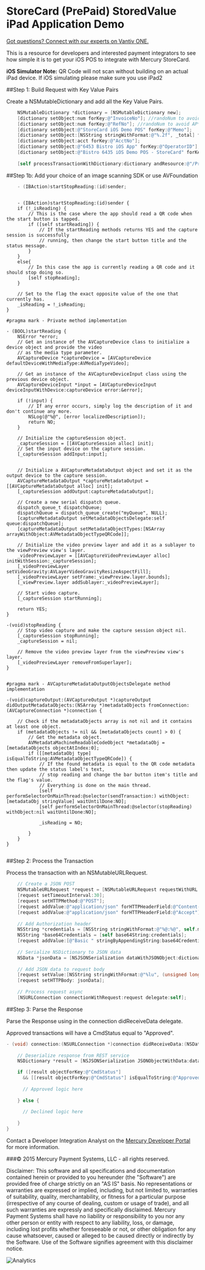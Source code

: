 StoreCard (PrePaid) StoredValue iPad Application Demo
=========

<a href="https://developer.vantiv.com/?utm_campaign=githubcta&utm_medium=hyperlink&utm_source=github&utm_content=gotquestions">Got questions? Connect with our experts on Vantiv ONE.</a>
  
This is a resource for developers and interested payment integrators to see how simple it is to get your iOS POS to integrate with Mercury StoreCard.

**iOS Simulator Note:** QR Code will not scan without building on an actual iPad device. If iOS simulating please make sure you use iPad2

##Step 1: Build Request with Key Value Pairs
  
Create a NSMutableDictionary and add all the Key Value Pairs.
  
```Objective-C
    NSMutableDictionary *dictionary = [NSMutableDictionary new];
    [dictionary setObject:num forKey:@"InvoiceNo"]; //randoNum to avoid AP*
    [dictionary setObject:num forKey:@"RefNo"]; //randoNum to avoid AP*
    [dictionary setObject:@"StoreCard iOS Demo POS" forKey:@"Memo"];
    [dictionary setObject:[NSString stringWithFormat:@"%.2f", _total] forKey:@"Purchase"];
    [dictionary setObject:acct forKey:@"AcctNo"];
    [dictionary setObject:@"6453 Bistro iOS App" forKey:@"OperatorID"];
    [dictionary setObject:@"Bistro 6435 iOS Demo POS - StoreCard" forKey:@"Memo"];
    
    [self processTransactionWithDictionary:dictionary andResource:@"/PrePaid/Sale"];
```

##Step 1b: Add your choice of an image scanning SDK or use AVFoundation
  
```Objective-C
    - (IBAction)startStopReading:(id)sender;
    
```

```
    - (IBAction)startStopReading:(id)sender {
    if (!_isReading) {
        // This is the case where the app should read a QR code when the start button is tapped.
        if ([self startReading]) {
            // If the startReading methods returns YES and the capture session is successfully
            // running, then change the start button title and the status message.
        }
    }
    else{
        // In this case the app is currently reading a QR code and it should stop doing so.
        [self stopReading];
    }
    
    // Set to the flag the exact opposite value of the one that currently has.
    _isReading = !_isReading;
}

#pragma mark - Private method implementation

- (BOOL)startReading {
    NSError *error;
    // Get an instance of the AVCaptureDevice class to initialize a device object and provide the video
    // as the media type parameter.
    AVCaptureDevice *captureDevice = [AVCaptureDevice defaultDeviceWithMediaType:AVMediaTypeVideo];
    
    // Get an instance of the AVCaptureDeviceInput class using the previous device object.
    AVCaptureDeviceInput *input = [AVCaptureDeviceInput deviceInputWithDevice:captureDevice error:&error];
    
    if (!input) {
        // If any error occurs, simply log the description of it and don't continue any more.
        NSLog(@"%@", [error localizedDescription]);
        return NO;
    }
    
    // Initialize the captureSession object.
    _captureSession = [[AVCaptureSession alloc] init];
    // Set the input device on the capture session.
    [_captureSession addInput:input];
    
    
    // Initialize a AVCaptureMetadataOutput object and set it as the output device to the capture session.
    AVCaptureMetadataOutput *captureMetadataOutput = [[AVCaptureMetadataOutput alloc] init];
    [_captureSession addOutput:captureMetadataOutput];
    
    // Create a new serial dispatch queue.
    dispatch_queue_t dispatchQueue;
    dispatchQueue = dispatch_queue_create("myQueue", NULL);
    [captureMetadataOutput setMetadataObjectsDelegate:self queue:dispatchQueue];
    [captureMetadataOutput setMetadataObjectTypes:[NSArray arrayWithObject:AVMetadataObjectTypeQRCode]];
    
    // Initialize the video preview layer and add it as a sublayer to the viewPreview view's layer.
    _videoPreviewLayer = [[AVCaptureVideoPreviewLayer alloc] initWithSession:_captureSession];
    [_videoPreviewLayer setVideoGravity:AVLayerVideoGravityResizeAspectFill];
    [_videoPreviewLayer setFrame:_viewPreview.layer.bounds];
    [_viewPreview.layer addSublayer:_videoPreviewLayer];
    
    // Start video capture.
    [_captureSession startRunning];
    
    return YES;
}

-(void)stopReading {
    // Stop video capture and make the capture session object nil.
    [_captureSession stopRunning];
    _captureSession = nil;
    
    // Remove the video preview layer from the viewPreview view's layer.
    [_videoPreviewLayer removeFromSuperlayer];
}


#pragma mark - AVCaptureMetadataOutputObjectsDelegate method implementation

-(void)captureOutput:(AVCaptureOutput *)captureOutput didOutputMetadataObjects:(NSArray *)metadataObjects fromConnection:(AVCaptureConnection *)connection {
    
    // Check if the metadataObjects array is not nil and it contains at least one object.
    if (metadataObjects != nil && [metadataObjects count] > 0) {
        // Get the metadata object.
        AVMetadataMachineReadableCodeObject *metadataObj = [metadataObjects objectAtIndex:0];
        if ([[metadataObj type] isEqualToString:AVMetadataObjectTypeQRCode]) {
            // If the found metadata is equal to the QR code metadata then update the status label's text,
            // stop reading and change the bar button item's title and the flag's value.
            // Everything is done on the main thread.
            [self performSelectorOnMainThread:@selector(sendTransaction:) withObject:[metadataObj stringValue] waitUntilDone:NO];
            [self performSelectorOnMainThread:@selector(stopReading) withObject:nil waitUntilDone:NO];
            
            _isReading = NO;
            
        }
    }
}


```


##Step 2: Process the Transaction

Process the transaction with an NSMutableURLRequest.

```Objective-C
    // Create a JSON POST
    NSMutableURLRequest *request = [NSMutableURLRequest requestWithURL:[NSURL URLWithString:self.url]];
    [request setTimeoutInterval:30];
    [request setHTTPMethod:@"POST"];
    [request addValue:@"application/json" forHTTPHeaderField:@"Content-Type"];
    [request addValue:@"application/json" forHTTPHeaderField:@"Accept"];
  
    // Add Authorization header
    NSString *credentials = [NSString stringWithFormat:@"%@:%@", self.merchantID, self.merchantPassword];
    NSString *base64Credentials = [self base64String:credentials];
    [request addValue:[@"Basic " stringByAppendingString:base64Credentials] forHTTPHeaderField:@"Authorization"];
    
    // Serialize NSDictionary to JSON data
    NSData *jsonData = [NSJSONSerialization dataWithJSONObject:dictionary options:NSJSONWritingPrettyPrinted error:nil];
    
    // Add JSON data to request body
    [request setValue:[NSString stringWithFormat:@"%lu", (unsigned long)[jsonData length]] forHTTPHeaderField:@"Content-Length"];
    [request setHTTPBody: jsonData];
    
    // Process request async
    [NSURLConnection connectionWithRequest:request delegate:self];
```
##Step 3: Parse the Response

Parse the Response using in the connection didReceiveData delegate.

Approved transactions will have a CmdStatus equal to "Approved".

```Objective-C
- (void) connection:(NSURLConnection *)connection didReceiveData:(NSData *)data {
    
    // Deserialize response from REST service
    NSDictionary *result = [NSJSONSerialization JSONObjectWithData:data options:kNilOptions error:nil];

    if ([result objectForKey:@"CmdStatus"]
      && [[result objectForKey:@"CmdStatus"] isEqualToString:@"Approved"]) {
      
      // Approved logic here
      
    } else {
      
      // Declined logic here
      
    }
}
```

Contact a Developer Integration Analyst on the [Mercury Developer Portal](http://developer.mercurypay.com/solutions/mobiletablet-retail-json-objectivec/) for more information.

###© 2015 Mercury Payment Systems, LLC - all rights reserved.

Disclaimer:
This software and all specifications and documentation contained herein or provided to you hereunder (the "Software") are provided free of charge strictly on an "AS IS" basis. No representations or warranties are expressed or implied, including, but not limited to, warranties of suitability, quality, merchantability, or fitness for a particular purpose (irrespective of any course of dealing, custom or usage of trade), and all such warranties are expressly and specifically disclaimed. Mercury Payment Systems shall have no liability or responsibility to you nor any other person or entity with respect to any liability, loss, or damage, including lost profits whether foreseeable or not, or other obligation for any cause whatsoever, caused or alleged to be caused directly or indirectly by the Software. Use of the Software signifies agreement with this disclaimer notice.

![Analytics](https://ga-beacon.appspot.com/UA-60858025-15/StoreCard.ObjC/readme?pixel)
